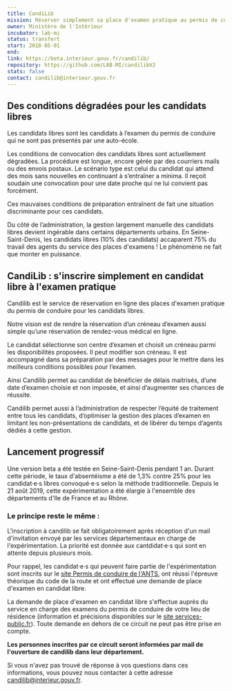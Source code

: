 ```yaml
---
title: CandiLib
mission: Réserver simplement sa place d'examen pratique au permis de conduire
owner: Ministère de l'Intérieur
incubator: lab-mi
status: transfert
start: 2018-05-01
end:
link: https://beta.interieur.gouv.fr/candilib/
repository: https://github.com/LAB-MI/candilibV2
stats: false
contact: candilib@interieur.gouv.fr
---
```


## Des conditions dégradées pour les candidats libres

Les candidats libres sont les candidats à l’examen du permis de conduire qui ne sont pas présentés par une auto-école. 

Les conditions de convocation des candidats libres sont actuellement dégradées. La procédure est longue, encore gérée par des courriers mails ou des envois postaux. Le scénario type est celui du candidat qui attend des mois sans nouvelles en continuant à s’entraîner a minima. Il reçoit soudain une convocation pour une date proche qui ne lui convient pas forcément. 

Ces mauvaises conditions de préparation entraînent de fait une situation discriminante pour ces candidats.

Du côté de l’administration, la gestion largement manuelle des candidats libres devient ingérable dans certains départements urbains.
En Seine-Saint-Denis, les candidats libres (10% des candidats) accaparent 75% du travail des agents du service des places d'examens !
Le phénomène ne fait que monter en puissance.


## CandiLib : s'inscrire simplement en candidat libre à l'examen pratique

Candilib est le service de réservation en ligne des places d'examen pratique du permis de conduire pour les candidats libres.

Notre vision est de rendre la réservation d’un créneau d’examen aussi simple qu’une réservation de rendez-vous médical en ligne.

Le candidat sélectionne son centre d’examen et choisit un créneau parmi les disponibilités proposées. Il peut modifier son créneau. 
Il est accompagné dans sa préparation par des messages pour le mettre dans les meilleurs conditions possibles pour l’examen.

Ainsi Candilib permet au candidat de bénéficier de délais maitrisés, d’une date d’examen choisie et non imposée, et ainsi d’augmenter ses chances de réussite.

Candilib permet aussi à l’administration de respecter l’équité de traitement entre tous les candidats, d’optimiser la gestion des places d’examen en limitant les non-présentations de candidats, et de libérer du temps d’agents dédiés à cette gestion.

## Lancement progressif

Une version beta a été testée en Seine-Saint-Denis pendant 1 an. Durant cette période, le taux d'absentéisme a été de 1,3% contre 25% pour les candidat·e·s libres convoqué·e·s selon la méthode traditionnelle. Depuis le 21 août 2019, cette expérimentation a été élargie à l'ensemble des départements d'Ile de France et au Rhône. 

### Le principe reste le même :
L'inscription à candilib se fait obligatoirement après réception d'un mail d'invitation envoyé par les services départementaux en charge de l'expérimentation. La priorité est donnée aux cantdidat·e·s qui sont en attente depuis plusieurs mois.

Pour rappel, les candidat·e·s qui peuvent faire partie de l'expérimentation sont inscrits sur le [site Permis de conduire de l'ANTS](https://permisdeconduire.ants.gouv.fr/Services-associes/Effectuer-une-demande-de-permis-de-conduire-en-ligne), ont réussi l'épreuve théorique du code de la route et ont effectué une demande de place d'examen en candidat libre.

La demande de place d'examen en candidat libre s'effectue auprès du service en charge des examens du permis de conduire de votre lieu de résidence (information et précisions disponibles sur le [site services-public.fr](https://www.service-public.fr/particuliers/vosdroits/F2825)). Toute demande en dehors de ce circuit ne peut pas être prise en compte.

**Les personnes inscrites par ce circuit seront informées par mail de l'ouverture de candilib dans leur département.**

Si vous n'avez pas trouvé de réponse à vos questions dans ces informations, vous pouvez nous contacter à cette adresse [candilib@interieur.gouv.fr](mailto:candilib@interieur.gouv.fr?subject=question_betaGouv).
